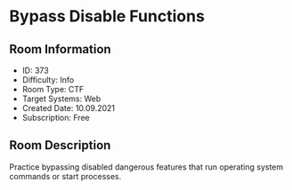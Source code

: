﻿# Bypass Disable Functions

## Room Information
- ID: 373
- Difficulty: Info
- Room Type: CTF
- Target Systems: Web
- Created Date: 10.09.2021
- Subscription: Free

## Room Description
Practice bypassing disabled dangerous features that run operating system commands or start processes.
